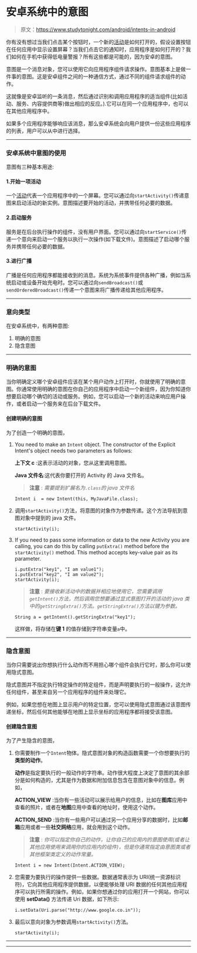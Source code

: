 # 安卓系统中的意图

> 原文：<https://www.studytonight.com/android/intents-in-android>

你有没有想过当我们点击某个按钮时，一个新的[活动](activity-in-android)是如何打开的，假设设置按钮在任何应用中显示设置屏幕？当我们点击它的通知时，应用程序是如何打开的？我们如何在手机中获得低电量警报？所有这些都是可能的，因为安卓的意图。

意图是一个消息对象，您可以使用它向应用程序组件请求操作。意图基本上是做一件事的意图。这是安卓组件之间的一种通信方式，通过不同的组件请求组件的动作。

这就像是安卓监听的一条消息，然后通过识别和调用应用程序的适当组件(比如活动、服务、内容提供商等)做出相应的反应。).它可以在同一个应用程序中，也可以在其他应用程序中。

如果多个应用程序能够响应该消息，那么安卓系统会向用户提供一份这些应用程序的列表，用户可以从中进行选择。

* * *

### 安卓系统中意图的使用

意图有三种基本用途:

#### 1.开始一项活动

一个[活动](activity-in-android)代表一个应用程序中的一个屏幕。您可以通过向`startActivity()`传递意图来启动活动的新实例。意图描述要开始的活动，并携带任何必要的数据。

#### 2.启动服务

服务是在后台执行操作的组件，没有用户界面。您可以通过向`startService()`传递一个意向来启动一个服务以执行一次操作(如下载文件)。意图描述了启动哪个服务并携带任何必要的数据。

#### 3.进行广播

广播是任何应用程序都能接收到的消息。系统为系统事件提供各种广播，例如当系统启动或设备开始充电时。您可以通过向`sendBroadcast()`或`sendOrderedBroadcast()`传递一个意图来将广播传递给其他应用程序。

* * *

### 意向类型

在安卓系统中，有两种意图:

1.  明确的意图
2.  隐含意图

* * *

### 明确的意图

当你明确定义哪个安卓组件应该在某个用户动作上打开时，你就使用了明确的意图。你通常使用明确的意图在你自己的应用程序中启动一个新组件，因为你知道你想要启动哪个确切的活动或服务。例如，您可以启动一个新的活动来响应用户操作，或者启动一个服务来在后台下载文件。

#### 创建明确的意图

为了创造一个明确的意图，

1.  You need to make an `Intent` object. The constructor of the Explicit Intent's object needs two parameters as follows:

    **上下文 c** :这表示活动的对象，您从这里调用意图。

    **Java 文件名**:这代表你要打开的 Activity 的 Java 文件名。

    > **注意** : *需要提到扩展名为`.class`的 java 文件名*

    ```
    Intent i  = new Intent(this, MyJavaFile.class);
    ```

2.  调用`startActivity()`方法，将意图的对象作为参数传递。这个方法导航到意图对象中提到的 java 文件。

    ```
    startActivity(i);
    ```

3.  If you need to pass some information or data to the new Activity you are calling, you can do this by calling `putExtra()` method before the `startActivity()` method. This method accepts key-value pair as its parameter.

    ```
    i.putExtra("key1", "I am value1");
    i.putExtra("key2", "I am value2");
    startActivity(i);
    ```

    > **注意** : *要接收新活动中的数据并相应地使用它，您需要调用`getIntent()`方法，然后调用您想要通过显式意图打开的活动的 java 类中的`getStringExtra()`方法。`getStringExtra()`方法以键为参数。*

    ```
    String a = getIntent().getStringExtra("key1");
    ```

    这样做，将存储在**键 1** 的值存储到字符串变量`a`中。

* * *

### 隐含意图

当你只需要说出你想执行什么动作而不用担心哪个组件会执行它时，那么你可以使用隐式意图。

隐式意图并不指定执行特定操作的特定组件，而是声明要执行的一般操作，这允许任何组件，甚至来自另一个应用程序的组件来处理它。

例如，如果您想在地图上显示用户的特定位置，您可以使用隐式意图通过该意图传递坐标，然后任何其他能够在地图上显示坐标的应用程序都将接受该意图。

#### 创建隐含意图

为了产生隐含的意图，

1.  你需要制作一个`Intent`物体。隐式意图对象的构造函数需要一个你想要执行的**类型的动作**。

    **动作**是指定要执行的一般动作的字符串。动作很大程度上决定了意图的其余部分是如何构造的，尤其是作为数据和附加信息包含在意图对象中的信息。例如，

    **ACTION_VIEW** :当你有一些活动可以展示给用户的信息，比如在**图库**应用中查看的照片，或者在**地图**应用中查看的地址时，使用这个动作。

    **ACTION_SEND** :当你有一些用户可以通过另一个应用分享的数据时，比如**邮箱**应用或者一些**社交网络**应用，就会用到这个动作。

    > **注意** : *你可以指定你自己的动作，让你自己的应用内的意图使用(或者让其他应用使用来调用你的应用内的组件)，但是你通常指定由意图类或者其他框架类定义的动作常量。*

    ```
    Intent i = new Intent(Intent.ACTION_VIEW);
    ```

2.  您需要为要执行的操作提供一些数据。数据通常表示为 URI(统一资源标识符)，它向其他应用程序提供数据，以便能够处理 URI 数据的任何其他应用程序可以执行所需的操作。例如，如果你想通过你的应用打开一个网站，你可以使用 **setData()** 方法传递 Uri 数据，如下所示:

    ```
    i.setData(Uri.parse("http://www.google.co.in"));
    ```

3.  最后以意向对象为参数调用`startActivity()`方法。

    ```
    startActivity(i);
    ```

* * *

* * *